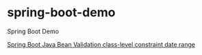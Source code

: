 # spring-boot-demo
Spring Boot Demo

[Spring Boot Java Bean Validation class-level constraint date range](https://matthung0807.blogspot.com/2020/05/java-bean-validation-class-level.html) 
